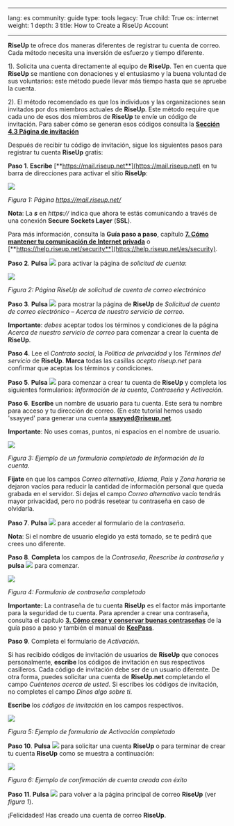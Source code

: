 

---

lang: es
community: guide
type: tools
legacy: True
child: True
os: internet
weight: 1
depth: 3
title: How to Create a RiseUp Account

---

**RiseUp** te ofrece dos maneras diferentes de registrar tu cuenta de correo. Cada método necesita una inversión de esfuerzo y tiempo diferente. 

1). Solicita una cuenta directamente al equipo de **RiseUp**. Ten en cuenta que **RiseUp** se mantiene con donaciones y el entusiasmo y la buena voluntad de sus voluntarios: este método puede llevar más tiempo hasta que se apruebe la cuenta.  

2). El método recomendado es que los individuos y las organizaciones sean invitados por dos miembros actuales de **RiseUp**. Este método require que cada uno de esos dos miembros de **RiseUp** te envíe un código de invitación. Para saber cómo se generan esos códigos consulta la [**Sección 4.3 Página de invitación**](/es/riseup_cambiarcuenta#4.3) 

Después de recibir tu código de invitación, sigue los siguientes pasos para registrar tu cuenta **RiseUp** gratis: 

**Paso 1**. **Escribe** [**https://mail.riseup.net**](https://mail.riseup.net) en tu barra de direcciones para activar el sitio **RiseUp**:

![](/sbox/screen/riseup-es-1/01.png)

*Figura 1: Página https://mail.riseup.net/*

**Nota**: La ***s*** en *http**s**://* indica que ahora te estás comunicando a través de una conexión **Secure Sockets Layer** (**SSL**).

Para más información, consulta la **Guía paso a paso**, capítulo [**7. Cómo mantener tu comunicación de Internet privada**](/es/chapter-7) o [**https://help.riseup.net/security**](https://help.riseup.net/es/security).

**Paso 2**. **Pulsa** ![](/sbox/screen/riseup-es-1/03.png) para activar la página de *solicitud de cuenta*:

![](/sbox/screen/riseup-es-1/04.png)

*Figura 2: Página RiseUp de solicitud de cuenta de correo electrónico*

**Paso 3**. **Pulsa** ![](/sbox/screen/riseup-es-1/05.png) para mostrar la página de **RiseUp** de *Solicitud de cuenta de correo electrónico – Acerca de nuestro servicio de correo*.

**Importante**: *debes* aceptar todos los términos y condiciones  de la página *Acerca de nuestro servicio de correo* para comenzar a crear la cuenta de **RiseUp**. 

**Paso 4**. Lee el *Contrato social*, la *Política de privacidad* y los *Términos del servicio* de **RiseUp**. **Marca** todas las casillas *acepto riseup.net* para confirmar que aceptas los términos y condiciones.  

**Paso 5**. **Pulsa** ![](/sbox/screen/riseup-es-1/05.png) para comenzar a crear tu cuenta de  **RiseUp** y completa los siguientes formularios: *Información de la cuenta*, *Contraseña* y *Activación*.

**Paso 6**. **Escribe** un nombre de usuario para tu cuenta. Este será tu nombre para acceso y tu dirección de correo. (En este tutorial hemos usado  'ssayyed' para generar una cuenta [**ssayyed@riseup.net**](mailto:ssayyed@riseup.net). 

**Importante**: No uses comas, puntos,  ni espacios en el nombre de usuario. 

![](/sbox/screen/riseup-es-1/06.png)

*Figura 3: Ejemplo de un formulario completado de Información de la cuenta.*

**Fíjate** en que los campos *Correo alternativo*, *Idioma*, *País* y *Zona horaria* se dejaron vacíos para reducir la cantidad de información personal que queda grabada en el servidor. Si dejas el campo *Correo alternativo* vacío tendrás mayor privacidad, pero no podrás resetear tu contraseña en caso de olvidarla.

**Paso 7**. **Pulsa** ![](/sbox/screen/riseup-es-1/05.png) para acceder al formulario de la *contraseña*. 

**Nota**: Si el nombre de usuario elegido ya está tomado, se te pedirá que crees uno diferente.

**Paso 8**. **Completa** los campos de  la *Contraseña*, *Reescribe la contraseña* y **pulsa** ![](/sbox/screen/riseup-es-1/05.png) para comenzar.

![](/sbox/screen/riseup-es-1/07.png)

*Figura 4: Formulario de contraseña completado*

**Importante:** La contraseña de tu cuenta  **RiseUp** es el factor más importante para la seguridad de tu cuenta. Para aprender a crear una contraseña, consulta el capítulo [**3. Cómo crear y conservar buenas contraseñas**](/es/chapter-3) de la guía paso a paso y también el manual de [**KeePass**](/es/keepass_principal).

<a name="2.4"></a>
**Paso 9**.  Completa el formulario de *Activación*.

Si has recibido códigos de invitación de usuarios de **RiseUp** que conoces personalmente, **escribe** los códigos de invitación en sus respectivos casilleros. Cada código de invitación debe ser de un usuario diferente. De otra forma, puedes solicitar una cuenta de **RiseUp.net** completando el campo *Cuéntenos acerca de usted*. Si escribes los códigos de invitación, no completes el campo *Dinos algo sobre ti*.
 
**Escribe** los *códigos de invitación* en los campos respectivos. 

![](/sbox/screen/riseup-es-1/08.png)

*Figura 5: Ejemplo de formulario de Activación completado*

**Paso 10**. **Pulsa** ![](/sbox/screen/riseup-es-1/09.png) para solicitar una cuenta  **RiseUp**  o para terminar de crear tu cuenta **RiseUp** como se muestra a continuación:

![](/sbox/screen/riseup-es-1/10.png)

*Figura 6: Ejemplo de confirmación de cuenta creada con éxito*

**Paso 11**. **Pulsa** ![](/sbox/screen/riseup-es-1/05.png) para volver a la página principal de correo **RiseUp** (ver *figura 1*).

¡Felicidades! Has creado una cuenta de correo **RiseUp**.

